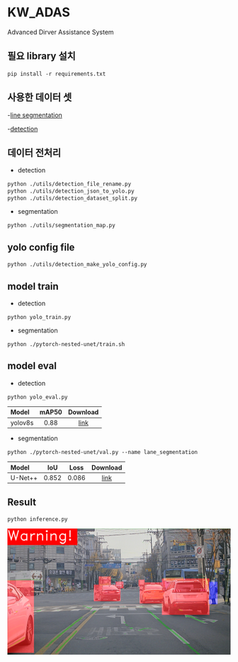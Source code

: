 # KW_ADAS
Advanced Dirver Assistance System

## 필요 library 설치
```
pip install -r requirements.txt
```

## 사용한 데이터 셋
-[line segmentation](https://www.kaggle.com/datasets/thomasfermi/lane-detection-for-carla-driving-simulator)

-[detection](https://aihub.or.kr/aihubdata/data/view.do?currMenu=115&topMenu=100&dataSetSn=195)

## 데이터 전처리
- detection
```
python ./utils/detection_file_rename.py
python ./utils/detection_json_to_yolo.py
python ./utils/detection_dataset_split.py
```

- segmentation
```
python ./utils/segmentation_map.py
```
## yolo config file
```
python ./utils/detection_make_yolo_config.py
```

## model train
- detection
```
python yolo_train.py
```

- segmentation
```
python ./pytorch-nested-unet/train.sh
```
## model eval
- detection
```
python yolo_eval.py
```
| Model                           |  mAP50  | Download |
|:------------------------------- |:-------:|:-------: |
| yolov8s                         |  0.88   |  [link](https://drive.google.com/file/d/1liJKX23sBA9Yc9giOI0AELqHrUt2u4IE/view?usp=sharing)   |

- segmentation
```
python ./pytorch-nested-unet/val.py --name lane_segmentation
```

| Model                           |   IoU   |  Loss   | Download |
|:------------------------------- |:-------:|:-------:|:-------:|
| U-Net++                         |  0.852  |  0.086  | [link](https://drive.google.com/file/d/1t1BCl6X3f7JM0YmZM_KWu6umWFPpwawJ/view?usp=sharing)  |

## Result
```
python inference.py
```

![Demo](./infer_result/20201125_0_0_00_0_0_1_front_0027701.png)
